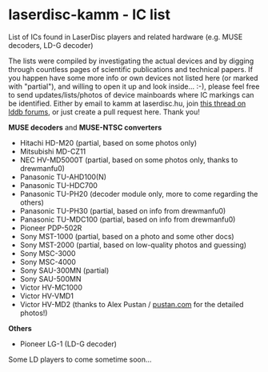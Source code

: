 # laserdisc-kamm - IC list
List of ICs found in LaserDisc players and related hardware (e.g. MUSE decoders, LD-G decoder)

The lists were compiled by investigating the actual devices and by digging through countless pages of scientific publications and technical papers.
If you happen have some more info or own devices not listed here (or marked with "partial"), and willing to open it up and look inside... :-), please feel free to send updates/lists/photos of device mainboards where IC markings can be identified.
Either by email to kamm at laserdisc.hu, join [this thread on lddb forums](https://forum.lddb.com/viewtopic.php?f=25&t=10345), or just create a pull request here. Thank you!

**MUSE decoders** and **MUSE-NTSC converters**

* Hitachi HD-M20 (partial, based on some photos only)
* Mitsubishi MD-CZ11
* NEC HV-MD5000T (partial, based on some photos only, thanks to drewmanfu0)
* Panasonic TU-AHD100(N)
* Panasonic TU-HDC700
* Panasonic TU-PH20 (decoder module only, more to come regarding the others)
* Panasonic TU-PH30 (partial, based on info from drewmanfu0)
* Panasonic TU-MDC100 (partial, based on info from drewmanfu0)
* Pioneer PDP-502R
* Sony MST-1000 (partial, based on a photo and some other docs)
* Sony MST-2000 (partial, based on low-quality photos and guessing)
* Sony MSC-3000
* Sony MSC-4000
* Sony SAU-300MN (partial)
* Sony SAU-500MN
* Victor HV-MC1000
* Victor HV-VMD1
* Victor HV-MD2 (thanks to Alex Pustan / [pustan.com](https://pustan.com) for the detailed photos!)

**Others**

* Pioneer LG-1 (LD-G decoder)

Some LD players to come sometime soon...
